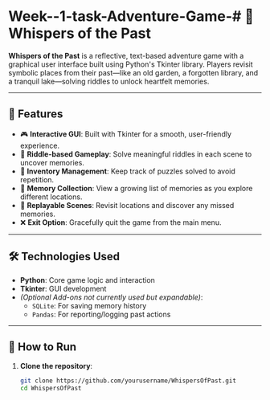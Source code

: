 # Week--1-task-Adventure-Game-# 🌅 Whispers of the Past

**Whispers of the Past** is a reflective, text-based adventure game with a graphical user interface built using Python's Tkinter library. Players revisit symbolic places from their past—like an old garden, a forgotten library, and a tranquil lake—solving riddles to unlock heartfelt memories.

---

## 🧩 Features

- 🎮 **Interactive GUI**: Built with Tkinter for a smooth, user-friendly experience.
- 🔐 **Riddle-based Gameplay**: Solve meaningful riddles in each scene to uncover memories.
- 🎒 **Inventory Management**: Keep track of puzzles solved to avoid repetition.
- 🧠 **Memory Collection**: View a growing list of memories as you explore different locations.
- 🔁 **Replayable Scenes**: Revisit locations and discover any missed memories.
- ❌ **Exit Option**: Gracefully quit the game from the main menu.

---

## 🛠 Technologies Used

- **Python**: Core game logic and interaction
- **Tkinter**: GUI development
- *(Optional Add-ons not currently used but expandable)*:
  - `SQLite`: For saving memory history
  - `Pandas`: For reporting/logging past actions

---

## 🚀 How to Run

1. **Clone the repository**:
   ```bash
   git clone https://github.com/yourusername/WhispersOfPast.git
   cd WhispersOfPast
